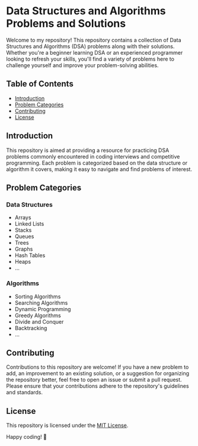 # Data Structures and Algorithms Problems and Solutions

Welcome to my repository! This repository contains a collection of Data Structures and Algorithms (DSA) problems along with their solutions. Whether you're a beginner learning DSA or an experienced programmer looking to refresh your skills, you'll find a variety of problems here to challenge yourself and improve your problem-solving abilities.

## Table of Contents

- [Introduction](#introduction)
- [Problem Categories](#problem-categories)
- [Contributing](#contributing)
- [License](#license)

## Introduction

This repository is aimed at providing a resource for practicing DSA problems commonly encountered in coding interviews and competitive programming. Each problem is categorized based on the data structure or algorithm it covers, making it easy to navigate and find problems of interest.

## Problem Categories

### Data Structures

- Arrays
- Linked Lists
- Stacks
- Queues
- Trees
- Graphs
- Hash Tables
- Heaps
- ...

### Algorithms

- Sorting Algorithms
- Searching Algorithms
- Dynamic Programming
- Greedy Algorithms
- Divide and Conquer
- Backtracking
- ...

## Contributing

Contributions to this repository are welcome! If you have a new problem to add, an improvement to an existing solution, or a suggestion for organizing the repository better, feel free to open an issue or submit a pull request. Please ensure that your contributions adhere to the repository's guidelines and standards.

## License

This repository is licensed under the [MIT License](LICENSE).

Happy coding! 🚀
